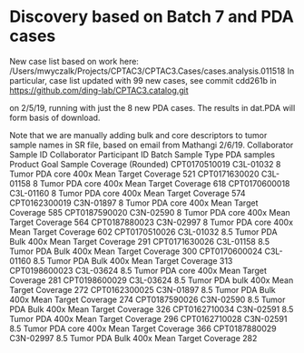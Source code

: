 # Discovery based on Batch 7 and PDA cases

New case list based on work here: /Users/mwyczalk/Projects/CPTAC3/CPTAC3.Cases/cases.analysis.011518
In particular, case list updated with 99 new cases, see commit cdd261b in https://github.com/ding-lab/CPTAC3.catalog.git

on 2/5/19, running with just the 8 new PDA cases.  The results in dat.PDA will form basis of download.

Note that we are manually adding bulk and core descriptors to tumor sample names in SR file, based on email from Mathangi 2/6/19.
    Collaborator Sample ID Collaborator Participant ID Batch Sample Type PDA samples Product Goal Sample Coverage (Rounded)
    CPT0170510019 C3L-01032 8 Tumor PDA core 400x Mean Target Coverage 521
    CPT0171630020 C3L-01158 8 Tumor PDA core 400x Mean Target Coverage 618
    CPT0170600018 C3L-01160 8 Tumor PDA core 400x Mean Target Coverage 574
    CPT0162300019 C3N-01897 8 Tumor PDA core 400x Mean Target Coverage 585
    CPT0187590020 C3N-02590 8 Tumor PDA core 400x  Mean Target Coverage 564
    CPT0187880023 C3N-02997 8 Tumor PDA core 400x Mean Target Coverage 602
    CPT0170510026 C3L-01032 8.5 Tumor PDA Bulk 400x Mean Target Coverage 291
    CPT0171630026 C3L-01158 8.5 Tumor PDA Bulk 400x Mean Target Coverage 300
    CPT0170600024 C3L-01160 8.5 Tumor PDA Bulk 400x Mean Target Coverage 313
    CPT0198600023 C3L-03624 8.5 Tumor PDA core 400x Mean Target Coverage 281
    CPT0198600029 C3L-03624 8.5 Tumor PDA bulk 400x Mean Target Coverage 272
    CPT0162300025 C3N-01897 8.5 Tumor PDA Bulk 400x Mean Target Coverage 274
    CPT0187590026 C3N-02590 8.5 Tumor PDA Bulk 400x Mean Target Coverage 326
    CPT0162710034 C3N-02591 8.5 Tumor PDA 400x Mean Target Coverage 296
    CPT0162710028 C3N-02591 8.5 Tumor PDA core 400x Mean Target Coverage 366
    CPT0187880029 C3N-02997 8.5 Tumor PDA Bulk 400x Mean Target Coverage 282
